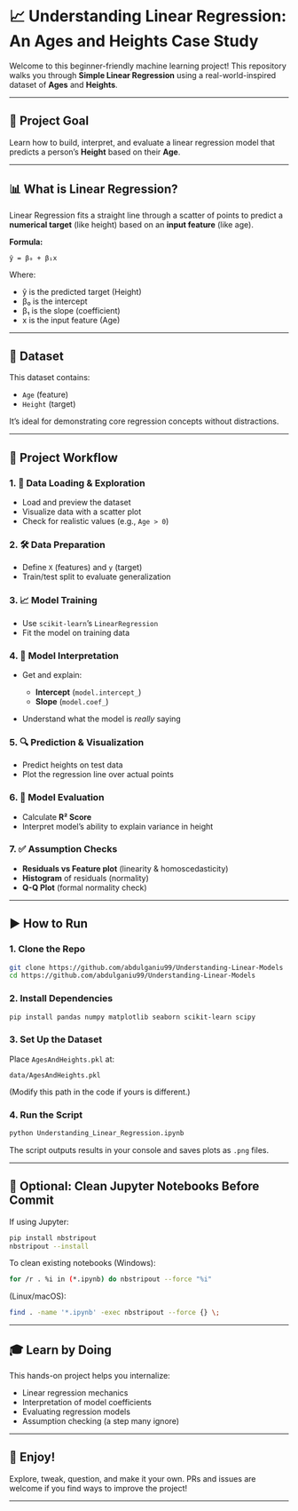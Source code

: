 # 📈 Understanding Linear Regression: An Ages and Heights Case Study

Welcome to this beginner-friendly machine learning project! This repository walks you through **Simple Linear Regression** using a real-world-inspired dataset of **Ages** and **Heights**.

---

## 🧠 Project Goal

Learn how to build, interpret, and evaluate a linear regression model that predicts a person’s **Height** based on their **Age**.

---

## 📊 What is Linear Regression?

Linear Regression fits a straight line through a scatter of points to predict a **numerical target** (like height) based on an **input feature** (like age).

**Formula:**

```
ŷ = β₀ + β₁x
```

Where:

* ŷ is the predicted target (Height)
* β₀ is the intercept
* β₁ is the slope (coefficient)
* x is the input feature (Age)

---

## 📁 Dataset

This dataset contains:

* `Age` (feature)
* `Height` (target)

It’s ideal for demonstrating core regression concepts without distractions.

---

## 📌 Project Workflow

### 1. 🧹 Data Loading & Exploration

* Load and preview the dataset
* Visualize data with a scatter plot
* Check for realistic values (e.g., `Age > 0`)

### 2. 🛠 Data Preparation

* Define `X` (features) and `y` (target)
* Train/test split to evaluate generalization

### 3. 📈 Model Training

* Use `scikit-learn`’s `LinearRegression`
* Fit the model on training data

### 4. 📐 Model Interpretation

* Get and explain:

  * **Intercept** (`model.intercept_`)
  * **Slope** (`model.coef_`)
* Understand what the model is *really* saying

### 5. 🔍 Prediction & Visualization

* Predict heights on test data
* Plot the regression line over actual points

### 6. 📏 Model Evaluation

* Calculate **R² Score**
* Interpret model’s ability to explain variance in height

### 7. ✅ Assumption Checks

* **Residuals vs Feature plot** (linearity & homoscedasticity)
* **Histogram** of residuals (normality)
* **Q-Q Plot** (formal normality check)

---

## ▶️ How to Run

### 1. Clone the Repo

```bash
git clone https://github.com/abdulganiu99/Understanding-Linear-Models
cd https://github.com/abdulganiu99/Understanding-Linear-Models
```

### 2. Install Dependencies

```bash
pip install pandas numpy matplotlib seaborn scikit-learn scipy
```

### 3. Set Up the Dataset

Place `AgesAndHeights.pkl` at:

```
data/AgesAndHeights.pkl
```

(Modify this path in the code if yours is different.)

### 4. Run the Script

```bash
python Understanding_Linear_Regression.ipynb
```

The script outputs results in your console and saves plots as `.png` files.

---

## 🧼 Optional: Clean Jupyter Notebooks Before Commit

If using Jupyter:

```bash
pip install nbstripout
nbstripout --install
```

To clean existing notebooks (Windows):

```bash
for /r . %i in (*.ipynb) do nbstripout --force "%i"
```

(Linux/macOS):

```bash
find . -name '*.ipynb' -exec nbstripout --force {} \;
```

---

## 🎓 Learn by Doing

This hands-on project helps you internalize:

* Linear regression mechanics
* Interpretation of model coefficients
* Evaluating regression models
* Assumption checking (a step many ignore)

---

## 🙌 Enjoy!

Explore, tweak, question, and make it your own. PRs and issues are welcome if you find ways to improve the project!

---

